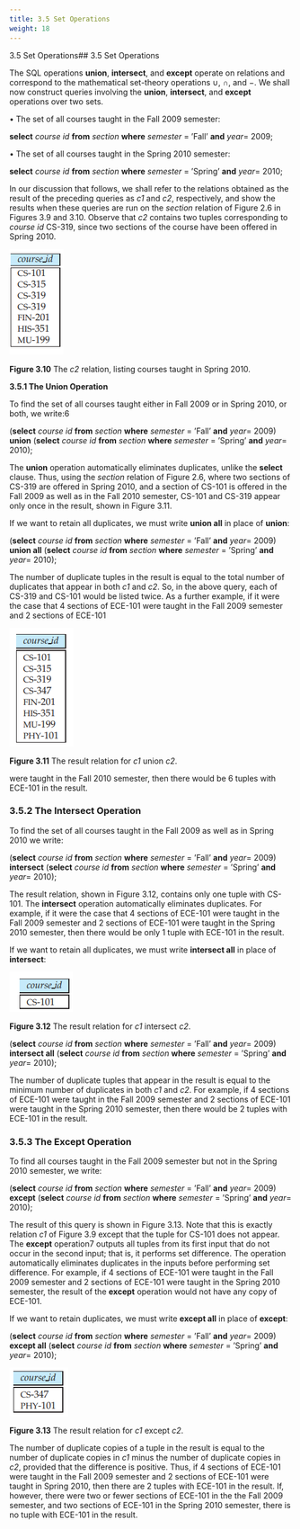 ```yaml
---
title: 3.5 Set Operations
weight: 18
---
```


3.5 Set Operations## 3.5 Set Operations

The SQL operations **union**, **intersect**, and **except** operate on relations and correspond to the mathematical set-theory operations ∪, ∩, and −. We shall now construct queries involving the **union**, **intersect**, and **except** operations over two sets.

• The set of all courses taught in the Fall 2009 semester:

**select** _course id_ 
**from** _section_ 
**where** _semester_ \= ’Fall’ **and** _year_\= 2009;

• The set of all courses taught in the Spring 2010 semester:

**select** _course id_ 
**from** _section_ 
**where** _semester_ \= ’Spring’ **and** _year_\= 2010;

In our discussion that follows, we shall refer to the relations obtained as the result of the preceding queries as _c1_ and _c2_, respectively, and show the results when these queries are run on the _section_ relation of Figure 2.6 in Figures 3.9 and 3.10. Observe that _c2_ contains two tuples corresponding to _course id_ CS-319, since two sections of the course have been offered in Spring 2010.

![Alt text](image-21.png)

**Figure 3.10** The _c2_ relation, listing courses taught in Spring 2010.

**3.5.1 The Union Operation**

To find the set of all courses taught either in Fall 2009 or in Spring 2010, or both, we write:6

(**select** _course id_ 
**from** _section_ 
**where** _semester_ \= ’Fall’ **and** _year_\= 2009) 
**union** 
(**select** _course id_ 
**from** _section_ **where** _semester_ \= ’Spring’ **and** _year_\= 2010);

The **union** operation automatically eliminates duplicates, unlike the **select** clause. Thus, using the _section_ relation of Figure 2.6, where two sections of CS-319 are offered in Spring 2010, and a section of CS-101 is offered in the Fall 2009 as well as in the Fall 2010 semester, CS-101 and CS-319 appear only once in the result, shown in Figure 3.11.

If we want to retain all duplicates, we must write **union all** in place of **union**:

(**select** _course id_ 
**from** _section_ 
**where** _semester_ \= ’Fall’ **and** _year_\= 2009) 
**union all** (**select** _course id_ 
**from** _section_ 
**where** _semester_ \= ’Spring’ **and** _year_\= 2010);

The number of duplicate tuples in the result is equal to the total number of duplicates that appear in both _c1_ and _c2_. So, in the above query, each of CS-319 and CS-101 would be listed twice. As a further example, if it were the case that 4 sections of ECE-101 were taught in the Fall 2009 semester and 2 sections of ECE-101

![Alt text](image-22.png)

**Figure 3.11** The result relation for _c1_ union _c2_.

were taught in the Fall 2010 semester, then there would be 6 tuples with ECE-101 in the result.

### 3.5.2 The Intersect Operation

To find the set of all courses taught in the Fall 2009 as well as in Spring 2010 we write:

(**select** _course id_ 
**from** _section_ 
**where** _semester_ \= ’Fall’ **and** _year_\= 2009)
**intersect** 
(**select** _course id_ 
**from** _section_ 
**where** _semester_ \= ’Spring’ **and** _year_\= 2010);

The result relation, shown in Figure 3.12, contains only one tuple with CS-101. The **intersect** operation automatically eliminates duplicates. For example, if it were the case that 4 sections of ECE-101 were taught in the Fall 2009 semester and 2 sections of ECE-101 were taught in the Spring 2010 semester, then there would be only 1 tuple with ECE-101 in the result.

If we want to retain all duplicates, we must write **intersect all** in place of **intersect**:

![Alt text](image-23.png)

**Figure 3.12** The result relation for _c1_ intersect _c2_.  

(**select** _course id_ 
**from** _section_ 
**where** _semester_ \= ’Fall’ **and** _year_\= 2009) 
**intersect all** 
(**select** _course id_ 
**from** _section_ 
**where** _semester_ \= ’Spring’ **and** _year_\= 2010);

The number of duplicate tuples that appear in the result is equal to the minimum number of duplicates in both _c1_ and _c2_. For example, if 4 sections of ECE-101 were taught in the Fall 2009 semester and 2 sections of ECE-101 were taught in the Spring 2010 semester, then there would be 2 tuples with ECE-101 in the result.

### 3.5.3 The Except Operation

To find all courses taught in the Fall 2009 semester but not in the Spring 2010 semester, we write:

(**select** _course id_ 
**from** _section_ 
**where** _semester_ \= ’Fall’ **and** _year_\= 2009) 
**except** 
(**select** _course id_ 
**from** _section_ 
**where** _semester_ \= ’Spring’ **and** _year_\= 2010);

The result of this query is shown in Figure 3.13. Note that this is exactly relation _c1_ of Figure 3.9 except that the tuple for CS-101 does not appear. The **except** operation7 outputs all tuples from its first input that do not occur in the second input; that is, it performs set difference. The operation automatically eliminates duplicates in the inputs before performing set difference. For example, if 4 sections of ECE-101 were taught in the Fall 2009 semester and 2 sections of ECE-101 were taught in the Spring 2010 semester, the result of the **except** operation would not have any copy of ECE-101.

If we want to retain duplicates, we must write **except all** in place of **except**:

(**select** _course id_ 
**from** _section_ 
**where** _semester_ \= ’Fall’ **and** _year_\= 2009) 
**except all** 
(**select** _course id_ 
**from** _section_ 
**where** _semester_ \= ’Spring’ **and** _year_\= 2010);

![Alt text](image-24.png)

**Figure 3.13** The result relation for _c1_ except _c2_.

The number of duplicate copies of a tuple in the result is equal to the number of duplicate copies in _c1_ minus the number of duplicate copies in _c2_, provided that the difference is positive. Thus, if 4 sections of ECE-101 were taught in the Fall 2009 semester and 2 sections of ECE-101 were taught in Spring 2010, then there are 2 tuples with ECE-101 in the result. If, however, there were two or fewer sections of ECE-101 in the the Fall 2009 semester, and two sections of ECE-101 in the Spring 2010 semester, there is no tuple with ECE-101 in the result.

